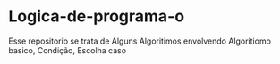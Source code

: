 # Logica-de-programa-o
Esse repositorio se trata de Alguns Algoritimos envolvendo Algoritiomo basico, Condição, Escolha caso 
